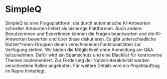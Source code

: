 # SimpleQ
SimpleQ ist eine Frageplattform, die durch automatische KI-Antworten schneller Antworten liefert als bisherige Plattformen. 
Auch andere Benutzer*innen und Expert*innen können die Fragen beantworten und die KI-Antworten bewerten und über diese diskutieren.
Es gibt unterschiedliche Nutzer*innen-Gruppen denen verschiedenen Funktionalitäten zur Verfügung stehen.
Wir bieten die Möglichkeit ohne Anmeldung am Q&A teilzunehmen. Dafür wird ein Spamschutz und eine Blacklist für kontroverse Themen implementiert.
Zur Förderung der Nutzerinteraktivität werden verschiedene Rollen angeboten.
Für weitere Details wird ein Projektauftrag im Repro hinterlegt.

